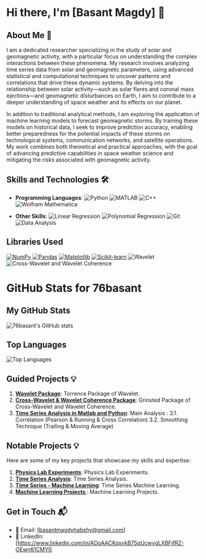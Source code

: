 # Hi there, I'm [Basant Magdy] 👋


## About Me 🚀  


I am a dedicated researcher specializing in the study of solar and geomagnetic activity, with a particular focus on understanding the complex interactions between these phenomena. My research involves analyzing time series data from solar and geomagnetic parameters, using advanced statistical and computational techniques to uncover patterns and correlations that drive these dynamic systems. By delving into the relationship between solar activity—such as solar flares and coronal mass ejections—and geomagnetic disturbances on Earth, I aim to contribute to a deeper understanding of space weather and its effects on our planet.

In addition to traditional analytical methods, I am exploring the application of machine learning models to forecast geomagnetic storms. By training these models on historical data, I seek to improve prediction accuracy, enabling better preparedness for the potential impacts of these storms on technological systems, communication networks, and satellite operations. My work combines both theoretical and practical approaches, with the goal of advancing predictive capabilities in space weather science and mitigating the risks associated with geomagnetic activity.


## Skills and Technologies 🛠️  
- **Programming Languages**:
 ![Python](https://img.shields.io/badge/Python-3776AB?style=flat-square&logo=python&logoColor=white)
 ![MATLAB](https://img.shields.io/badge/MATLAB-0076A8?style=flat-square&logo=mathworks&logoColor=white)
 ![C++](https://img.shields.io/badge/C%2B%2B-00599C?style=flat-square&logo=c%2B%2B&logoColor=white)
 ![Wolfram Mathematica](https://img.shields.io/badge/Wolfram_Mathematica-DD1100?style=flat-square&logo=wolfram-mathematica&logoColor=white)


- **Other Skills**: 
  ![Linear Regression](https://img.shields.io/badge/Linear_Regression-FF6F00?style=flat-square&logo=python&logoColor=white)
 ![Polynomial Regression](https://img.shields.io/badge/Polynomial%20Regression-Blue?style=flat-square&logo=data:image/svg+xml;base64,PHN2ZyB4bWxucz0iaHR0cDovL3d3dy53My5vcmcvMjAwMC9zdmciIHZpZXdCb3g9IjAgMCAyNCAyNCIgd2lkdGg9IjI0IiBoZWlnaHQ9IjI0Ij48cGF0aCBkPSJNMTIgMEM1LjM4MyAwIDAgNS4zODMgMCAxMnM1LjM4MyAxMiAxMiAxMiAxMi01LjM4MyAxMi0xMlMxOC42MTcgMCAxMiAwem0wIDIyYy05LjA0MiAwLTE2LTYuOTU4LTE2LTE2UzIuOTU4IDIgMTIgMmgwYzkuMDQyIDAgMTYgNi45NTggMTYgMTZzLTYuOTU4IDE2LTE2IDE2eiIgZmlsbD0iI0ZGRkZGRiIvPjwvc3ZnPg==&logoColor=white)
![Git](https://img.shields.io/badge/Git-F05032?style=flat-square&logo=git&logoColor=white)
![Data Analysis](https://img.shields.io/badge/Data_Analysis-0095D9?style=flat-square&logo=python&logoColor=white)

<!-- - **Frameworks & Tools**: TensorFlow, React, Node.js, Docker, etc.  -->
<!-- - **Databases**: MySQL, MongoDB, PostgreSQL  -->
<!-- - **Cloud Services**: AWS, Google Cloud, Azure  -->



## Libraries Used


 [![NumPy](https://img.shields.io/badge/NumPy-%23013243.svg?style=flat-square&logo=numpy&logoColor=white)](https://numpy.org/)
 [![Pandas](https://img.shields.io/badge/Pandas-%23150458.svg?style=flat-square&logo=pandas&logoColor=white)](https://pandas.pydata.org/)
 [![Matplotlib](https://img.shields.io/badge/Matplotlib-%2300c4cc.svg?style=flat-square&logo=python&logoColor=white)](https://matplotlib.org/)
 [![Scikit-learn](https://img.shields.io/badge/Scikit--learn-%23F7931E.svg?style=flat-square&logo=scikit-learn&logoColor=white)](https://scikit-learn.org/)
 ![Wavelet](https://img.shields.io/badge/Wavelet-Processing-00bfae?style=flat-square)
 ![Cross-Wavelet and Wavelet Coherence](https://img.shields.io/badge/Cross--Wavelet%20and%20Wavelet%20Coherence-Analysis-0066cc?style=flat-square)


# GitHub Stats for 76basant

## My GitHub Stats
![76basant's GitHub stats](https://github-readme-stats.vercel.app/api?username=76basant&show_icons=true&theme=radical)

## Top Languages
![Top Languages](https://github-readme-stats.vercel.app/api/top-langs/?username=76basant&layout=compact&theme=radical)

<!--## Achievements
[![trophy](https://github-profile-trophy.vercel.app/?username=76basant&theme=radical)](https://github.com/ryo-ma/github-profile-trophy)-->
## Guided Projects 💡
1. **[Wavelet Package](https://github.com/ct6502/wavelets)**: Torrence Package of Wavelet.  
2. **[Cross-Wavelet & Wavelet Coherence Package](https://github.com/grinsted/wavelet-coherence)**: Grinsted Package of Cross-Wavelet and Wavelet Coherence.
3. **[Time Series Analysis in Matlab and Python](https://github.com/76basant/Time-Series-Analysis/tree/58ff83eb7633388cd248d849672ec0e9d4c02974/Main%20Analysis)**: 
   Main Analysis :
   3.1. Correlation (Pearson & Running & Cross Correlation) 
   3.2. Smoothing Technique (Trailing & Moving Average)


## Notable Projects 💡  
Here are some of my key projects that showcase my skills and expertise:

1. **[Physics Lab Experiments](https://github.com/76basant/Physics-Lab-Experiments-.git)**: Physics Lab Experiments.  
2. **[Time Series Analysis](https://github.com/76basant/Time-Series-Analysis.git)**: Time Series Analysis.
3. **[Time Series - Machine Learning](https://github.com/76basant/Time-Series-Machine-Learning.git)**: Time Series Machine Learning. 
4. **[Machine Learning Projects ](https://github.com/76basant/Machine-Learning-Projects.git)**: Machine Learning Projects.  


<!-- ## Achievements 🏆  
- Contributed to [Project/Repo Name], which [short description of your contribution].  
- Developed [Tool/Software Name] that [description of what it does].  
- [Any other professional achievements or recognitions]. -->

## Get in Touch 📬  
- 📧 Email: [basantmagdyhabshy@gmail.com]  
- 🔗 LinkedIn: [https://www.linkedin.com/in/ADoAACKqsvkB75qUcwvgLXBFjfRZ-OEwn61CMYI]

<!-- - 🌐 Website/Portfolio: [your-portfolio-link.com]  
  
<!-- - 🐦 Twitter: [your-twitter-handle]  
